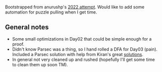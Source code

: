 Bootstrapped from anurushp's [2022 attempt](https://github.com/anurudhp/aoc2022). Would like to add some automation for puzzle pulling when I get time.

## General notes
+ Some small optimizations in Day02 that could be simple enough for a proof.
+ Didn't know Parsec was a thing, so I hand rolled a DFA for Day03 (pain). Included a Parsec solution with help from Kiran's great [solutions](https://github.com/kiranandcode/lean-aoc).
+ In general not very cleaned up and rushed (hopefully I'll get some time to clean them up soon TM).
